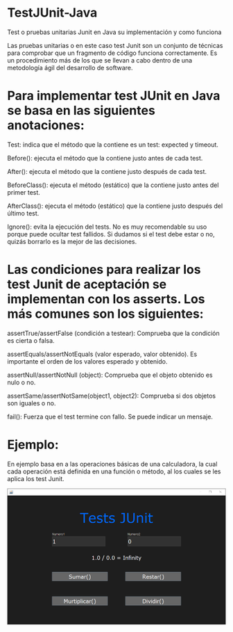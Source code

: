 # TestJUnit-Java
Test o pruebas unitarias Junit en Java su implementación y como funciona 

Las pruebas unitarias o en este caso test Junit son un conjunto de técnicas para comprobar que un fragmento de código funciona correctamente. Es un procedimiento más de los que se llevan a cabo dentro de una metodología ágil del desarrollo de software.

# Para implementar test JUnit en Java se basa en las siguientes anotaciones:
Test: 
indica que el método que la contiene es un test: expected y timeout.

Before(): 
ejecuta el método que la contiene justo antes de cada test.

After(): 
ejecuta el método que la contiene justo después de cada test.

BeforeClass(): 
ejecuta el método (estático) que la contiene justo antes del primer test.

AfterClass(): 
ejecuta el método (estático) que la contiene justo después del último test.

Ignore(): 
evita la ejecución del tests. No es muy recomendable su uso porque puede ocultar test fallidos. Si dudamos si el test debe estar o no, quizás borrarlo es la mejor de las decisiones.

# Las condiciones para realizar los test Junit de aceptación se implementan con los asserts. Los más comunes son los siguientes:
assertTrue/assertFalse (condición a testear): Comprueba que la condición es cierta o falsa.

assertEquals/assertNotEquals (valor esperado, valor obtenido). Es importante el orden de los valores esperado y obtenido.

assertNull/assertNotNull (object): Comprueba que el objeto obtenido es nulo o no.

assertSame/assertNotSame(object1, object2): Comprueba si dos objetos son iguales o no.

fail(): Fuerza que el test termine con fallo. Se puede indicar un mensaje.

# Ejemplo:

En ejemplo basa en a las operaciones básicas de una calculadora, la cual cada operación está definida en una función o método, al los cuales se les aplica los test Junit. 

![Image](https://github.com/BrunoBeltreGuzman/TestJUnit-Java/blob/master/Screenshots.png)
